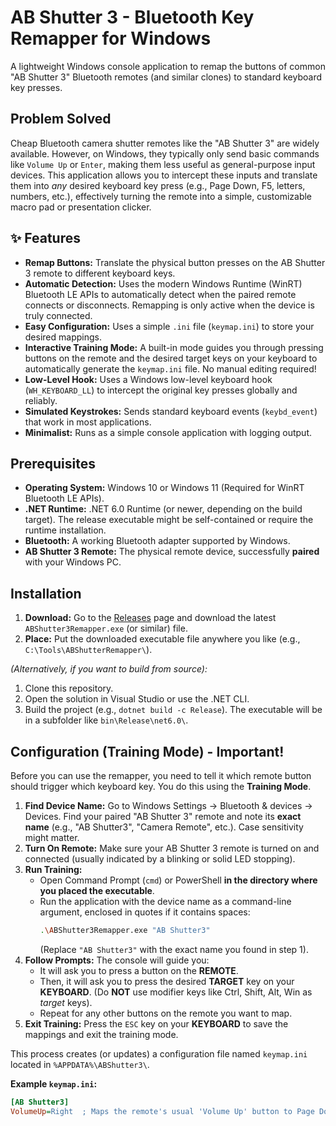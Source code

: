 # AB Shutter 3 - Bluetooth Key Remapper for Windows

A lightweight Windows console application to remap the buttons of common "AB Shutter 3" Bluetooth remotes (and similar clones) to standard keyboard key presses.

## Problem Solved

Cheap Bluetooth camera shutter remotes like the "AB Shutter 3" are widely available. However, on Windows, they typically only send basic commands like `Volume Up` or `Enter`, making them less useful as general-purpose input devices. This application allows you to intercept these inputs and translate them into *any* desired keyboard key press (e.g., Page Down, F5, letters, numbers, etc.), effectively turning the remote into a simple, customizable macro pad or presentation clicker.

## ✨ Features

*   **Remap Buttons:** Translate the physical button presses on the AB Shutter 3 remote to different keyboard keys.
*   **Automatic Detection:** Uses the modern Windows Runtime (WinRT) Bluetooth LE APIs to automatically detect when the paired remote connects or disconnects. Remapping is only active when the device is truly connected.
*   **Easy Configuration:** Uses a simple `.ini` file (`keymap.ini`) to store your desired mappings.
*   **Interactive Training Mode:** A built-in mode guides you through pressing buttons on the remote and the desired target keys on your keyboard to automatically generate the `keymap.ini` file. No manual editing required!
*   **Low-Level Hook:** Uses a Windows low-level keyboard hook (`WH_KEYBOARD_LL`) to intercept the original key presses globally and reliably.
*   **Simulated Keystrokes:** Sends standard keyboard events (`keybd_event`) that work in most applications.
*   **Minimalist:** Runs as a simple console application with logging output.

## Prerequisites

*   **Operating System:** Windows 10 or Windows 11 (Required for WinRT Bluetooth LE APIs).
*   **.NET Runtime:** .NET 6.0 Runtime (or newer, depending on the build target). The release executable might be self-contained or require the runtime installation.
*   **Bluetooth:** A working Bluetooth adapter supported by Windows.
*   **AB Shutter 3 Remote:** The physical remote device, successfully **paired** with your Windows PC.

## Installation

1.  **Download:** Go to the [Releases](https://github.com/YourUsername/YourRepoName/releases) page and download the latest `ABShutter3Remapper.exe` (or similar) file.
2.  **Place:** Put the downloaded executable file anywhere you like (e.g., `C:\Tools\ABShutterRemapper\`).

*(Alternatively, if you want to build from source):*
1.  Clone this repository.
2.  Open the solution in Visual Studio or use the .NET CLI.
3.  Build the project (e.g., `dotnet build -c Release`). The executable will be in a subfolder like `bin\Release\net6.0\`.

## Configuration (Training Mode) - **Important!**

Before you can use the remapper, you need to tell it which remote button should trigger which keyboard key. You do this using the **Training Mode**.

1.  **Find Device Name:** Go to Windows Settings -> Bluetooth & devices -> Devices. Find your paired "AB Shutter 3" remote and note its **exact name** (e.g., "AB Shutter3", "Camera Remote", etc.). Case sensitivity might matter.
2.  **Turn On Remote:** Make sure your AB Shutter 3 remote is turned on and connected (usually indicated by a blinking or solid LED stopping).
3.  **Run Training:**
    *   Open Command Prompt (`cmd`) or PowerShell **in the directory where you placed the executable**.
    *   Run the application with the device name as a command-line argument, enclosed in quotes if it contains spaces:
        ```bash
        .\ABShutter3Remapper.exe "AB Shutter3"
        ```
        (Replace `"AB Shutter3"` with the exact name you found in step 1).
4.  **Follow Prompts:** The console will guide you:
    *   It will ask you to press a button on the **REMOTE**.
    *   Then, it will ask you to press the desired **TARGET** key on your **KEYBOARD**. (Do **NOT** use modifier keys like Ctrl, Shift, Alt, Win as *target* keys).
    *   Repeat for any other buttons on the remote you want to map.
5.  **Exit Training:** Press the `ESC` key on your **KEYBOARD** to save the mappings and exit the training mode.

This process creates (or updates) a configuration file named `keymap.ini` located in `%APPDATA%\ABShutter3\`.

**Example `keymap.ini`:**

```ini
[AB Shutter3]
VolumeUp=Right  ; Maps the remote's usual 'Volume Up' button to Page Down
